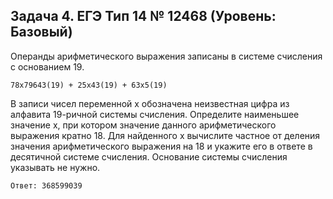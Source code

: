 ## Задача 4. ЕГЭ Тип 14 № 12468 (Уровень: Базовый)

Операнды арифметического выражения записаны в системе счисления с основанием 19.

```
78x79643(19) + 25x43(19) + 63x5(19)
```

В записи чисел переменной x обозначена неизвестная цифра из алфавита 19-ричной системы счисления. 
Определите наименьшее значение x, при котором значение данного арифметического выражения кратно 18. 
Для найденного x вычислите частное от деления значения арифметического выражения на 18 и укажите его в ответе в десятичной системе счисления. Основание системы счисления указывать не нужно.

```
Ответ: 368599039
```
